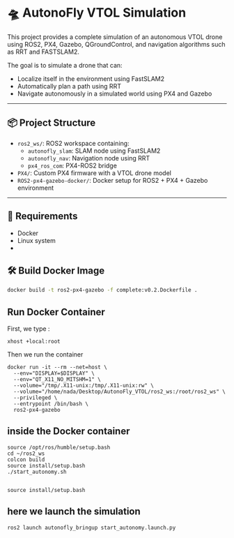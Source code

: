 # 🛸 AutonoFly VTOL Simulation

This project provides a complete simulation of an autonomous VTOL drone using ROS2, PX4, Gazebo, QGroundControl, and navigation algorithms such as RRT and FASTSLAM2. 

The goal is to simulate a drone that can:
- Localize itself in the environment using FastSLAM2
- Automatically plan a path using RRT
- Navigate autonomously in a simulated world using PX4 and Gazebo
---
## 📦 Project Structure

- `ros2_ws/`: ROS2 workspace containing:
  - `autonofly_slam`: SLAM node using FastSLAM2
  - `autonofly_nav`: Navigation node using RRT
  - `px4_ros_com`: PX4-ROS2 bridge
- `PX4/`: Custom PX4 firmware with a VTOL drone model
- `ROS2-px4-gazebo-docker/`: Docker setup for ROS2 + PX4 + Gazebo environment
---

## 🚨 Requirements
- Docker 
- Linux system
- 
## 🛠️ Build Docker Image

```bash
docker build -t ros2-px4-gazebo -f complete:v0.2.Dockerfile .
```

## Run Docker Container

First, we type : 
```
xhost +local:root
```
Then we run the container 
```
docker run -it --rm --net=host \
  --env="DISPLAY=$DISPLAY" \
  --env="QT_X11_NO_MITSHM=1" \
  --volume="/tmp/.X11-unix:/tmp/.X11-unix:rw" \
  --volume="/home/nada/Desktop/AutonoFly_VTOL/ros2_ws:/root/ros2_ws" \
  --privileged \
  --entrypoint /bin/bash \
  ros2-px4-gazebo
``` 
## inside the Docker container 
``` 
source /opt/ros/humble/setup.bash
cd ~/ros2_ws
colcon build
source install/setup.bash
./start_autonomy.sh


source install/setup.bash
```
## here we launch the simulation 
```
ros2 launch autonofly_bringup start_autonomy.launch.py
```
